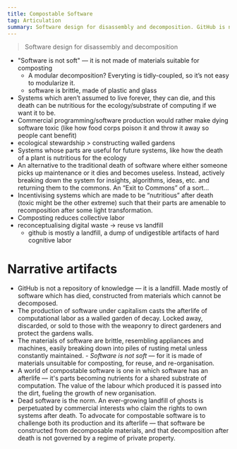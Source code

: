 ```yaml
---
title: Compostable Software
tag: Articulation
summary: Software design for disassembly and decomposition. GitHub is not a repository of knowledge — it is a landfill. Made mostly of software which has died, constructed from materials which cannot be decomposed. Dead software is the norm. An ever-growing landfill of ghosts is perpetuated by commercial interests who claim the rights to own systems after death. To advocate for compostable software is to challenge both its production and its afterlife — that software be constructed from decomposable materials, and that decomposition after death is not governed by a regime of private property.
---
```


> Software design for disassembly and decomposition

- "Software is not soft" — it is not made of materials suitable for composting
    - A modular decomposition? Everyting is tidly-coupled, so it’s not easy to modularize it.
    - software is brittle, made of plastic and glass
- Systems which aren’t assumed to live forever, they can die, and this death can be nutritious for the ecology/substrate of computing if we want it to be.
- Commercial programming/software production would rather make dying software toxic (like how food corps poison it and throw it away so people cant benefit)
- ecological stewardship > constructing walled gardens
- Systems whose parts are useful for future systems, like how the death of a plant is nutritious for the ecology
- An alternative to the traditional death of software where either someone picks up maintenance or it dies and becomes useless. Instead, actively breaking down the system for insights, algorithms, ideas, etc. and returning them to the commons. An “Exit to Commons” of a sort…
- Incentivising systems which are made to be “nutritious” after death (toxic might be the other extreme) such that their parts are amenable to recomposition after some light transformation.
- Composting reduces collective labor
- reconceptualising digital waste -> reuse vs landfill
    - github is mostly a landfill, a dump of undigestible artifacts of hard cognitive labor

# Narrative artifacts
- GitHub is not a repository of knowledge — it is a landfill. Made mostly of software which has died, constructed from materials which cannot be decomposed.
- The production of software under capitalism casts the afterlife of computational labor as a walled garden of decay. Locked away, discarded, or sold to those with the weaponry to direct gardeners and protect the gardens walls.
- The materials of software are brittle, resembling appliances and machines, easily breaking down into piles of rusting metal unless constantly maintained. - *Software is not soft* — for it is made of materials unsuitable for composting, for reuse, and re-organisation.
- A world of compostable software is one in which software has an afterlife — it's parts becoming nutrients for a shared substrate of computation. The value of the labour which produced it is passed into the dirt, fueling the growth of new organisation.
- Dead software is the norm. An ever-growing landfill of ghosts is perpetuated by commercial interests who claim the rights to own systems after death. To advocate for compostable software is to challenge both its production and its afterlife — that software be constructed from decomposable materials, and that decomposition after death is not governed by a regime of private property.